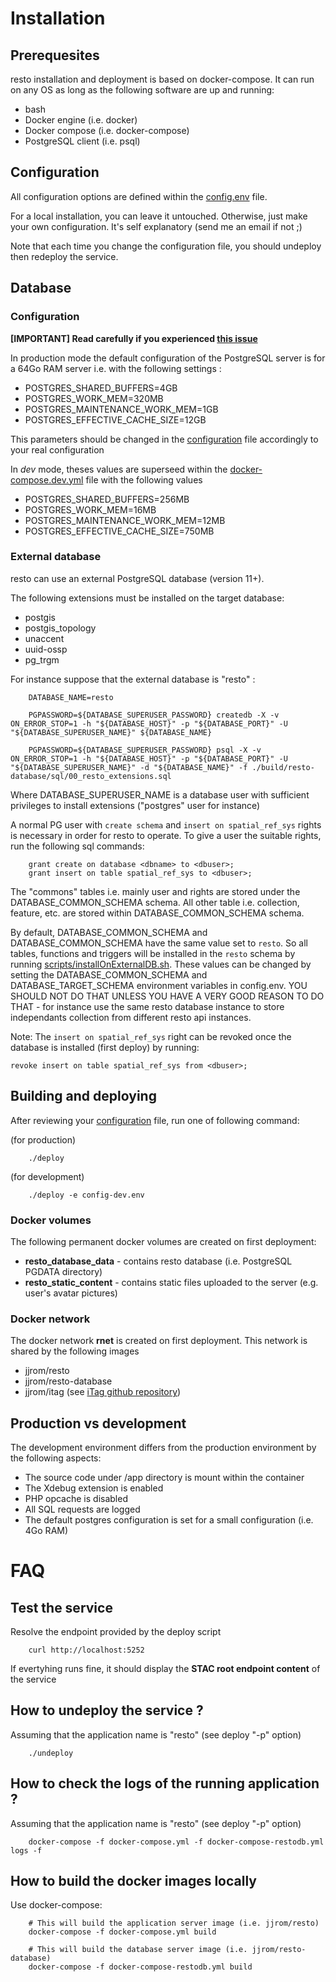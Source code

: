 # Installation

## Prerequesites
resto installation and deployment is based on docker-compose. It can run on any OS as long as the following software are up and running:

* bash
* Docker engine (i.e. docker)
* Docker compose (i.e. docker-compose)
* PostgreSQL client (i.e. psql)

## Configuration
All configuration options are defined within the [config.env](https://github.com/jjrom/resto/blob/master/config.env) file.

For a local installation, you can leave it untouched. Otherwise, just make your own configuration. It's self explanatory (send me an email if not ;)

Note that each time you change the configuration file, you should undeploy then redeploy the service.

## Database

### Configuration

**[IMPORTANT] Read carefully if you experienced [this issue](https://github.com/jjrom/resto/issues/317#issuecomment-1258185471)**

In production mode the default configuration of the PostgreSQL server is for a 64Go RAM server i.e. with the following settings :

* POSTGRES_SHARED_BUFFERS=4GB
* POSTGRES_WORK_MEM=320MB
* POSTGRES_MAINTENANCE_WORK_MEM=1GB
* POSTGRES_EFFECTIVE_CACHE_SIZE=12GB

This parameters should be changed in the [configuration](https://github.com/jjrom/resto/blob/master/config.env) file accordingly to your real configuration

In *dev* mode, theses values are superseed within the [docker-compose.dev.yml](https://github.com/jjrom/resto/blob/master/docker-compose.dev.env) file with the following values

* POSTGRES_SHARED_BUFFERS=256MB
* POSTGRES_WORK_MEM=16MB
* POSTGRES_MAINTENANCE_WORK_MEM=12MB
* POSTGRES_EFFECTIVE_CACHE_SIZE=750MB

### External database
resto can use an external PostgreSQL database (version 11+).

The following extensions must be installed on the target database:
 * postgis
 * postgis_topology
 * unaccent
 * uuid-ossp
 * pg_trgm

For instance suppose that the external database is "resto" :

        DATABASE_NAME=resto

        PGPASSWORD=${DATABASE_SUPERUSER_PASSWORD} createdb -X -v ON_ERROR_STOP=1 -h "${DATABASE_HOST}" -p "${DATABASE_PORT}" -U "${DATABASE_SUPERUSER_NAME}" ${DATABASE_NAME}

        PGPASSWORD=${DATABASE_SUPERUSER_PASSWORD} psql -X -v ON_ERROR_STOP=1 -h "${DATABASE_HOST}" -p "${DATABASE_PORT}" -U "${DATABASE_SUPERUSER_NAME}" -d "${DATABASE_NAME}" -f ./build/resto-database/sql/00_resto_extensions.sql

Where DATABASE_SUPERUSER_NAME is a database user with sufficient privileges to install extensions ("postgres" user for instance)

A normal PG user with `create schema` and `insert on spatial_ref_sys` rights is necessary in order for resto to operate. To give a user the suitable rights, run the following sql commands:

        grant create on database <dbname> to <dbuser>;
        grant insert on table spatial_ref_sys to <dbuser>;

The "commons" tables i.e. mainly user and rights are stored under the DATABASE_COMMON_SCHEMA schema. All other table i.e. collection, feature, etc. are stored within DATABASE_COMMON_SCHEMA schema.

By default, DATABASE_COMMON_SCHEMA and DATABASE_COMMON_SCHEMA have the same value set to `resto`. So all tables, functions and triggers will be installed in the `resto` schema by running [scripts/installOnExternalDB.sh](https://github.com/jjrom/resto/blob/master/scripts/installOnExternalDB.sh). These values can be changed by setting the DATABASE_COMMON_SCHEMA and DATABASE_TARGET_SCHEMA environment variables in config.env. YOU SHOULD NOT DO THAT UNLESS YOU HAVE A VERY GOOD REASON TO DO THAT - for instance use the same resto database instance to store independants collection from different resto api instances.
        
Note: The `insert on spatial_ref_sys` right can be revoked once the database is installed (first deploy) by running:
    
    revoke insert on table spatial_ref_sys from <dbuser>; 

## Building and deploying
After reviewing your [configuration](https://github.com/jjrom/resto/blob/master/config.env) file, run one of following command:

(for production)

        ./deploy

(for development)

        ./deploy -e config-dev.env

### Docker volumes
The following permanent docker volumes are created on first deployment:

* **resto_database_data** - contains resto database (i.e. PostgreSQL PGDATA directory)
* **resto_static_content** - contains static files uploaded to the server (e.g. user's avatar pictures)

### Docker network
The docker network **rnet** is created on first deployment. This network is shared by the following images

* jjrom/resto
* jjrom/resto-database
* jjrom/itag (see [iTag github repository](https://github.com/jjrom/itag))

## Production vs development
The development environment differs from the production environment by the following aspects:

* The source code under /app directory is mount within the container
* The Xdebug extension is enabled
* PHP opcache is disabled
* All SQL requests are logged
* The default postgres configuration is set for a small configuration (i.e. 4Go RAM)

# FAQ

## Test the service
Resolve the endpoint provided by the deploy script

        curl http://localhost:5252

If evertyhing runs fine, it should display the **STAC root endpoint content** of the service

## How to undeploy the service ?
Assuming that the application name is "resto" (see deploy "-p" option)

        ./undeploy

## How to check the logs of the running application ?
Assuming that the application name is "resto" (see deploy "-p" option)

        docker-compose -f docker-compose.yml -f docker-compose-restodb.yml logs -f

## How to build the docker images locally
Use docker-compose:

        # This will build the application server image (i.e. jjrom/resto)
        docker-compose -f docker-compose.yml build

        # This will build the database server image (i.e. jjrom/resto-database)
        docker-compose -f docker-compose-restodb.yml build
